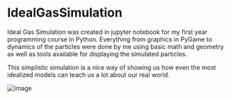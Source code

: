 # IdealGasSimulation
Ideal Gas Simulation was created in jupyter notebook for my first year programming course in Python. Everything from graphics in PyGame to dynamics of the particles were done by me using basic math and geometry as well as tools available for displaying the simulated particles.

This simplistic simulation is a nice way of showing us how even the most idealized models can teach us a lot about our real world.

![image](https://user-images.githubusercontent.com/90681144/226416101-f336c15e-0fc1-4b2f-96ec-450839ec4b32.png)
